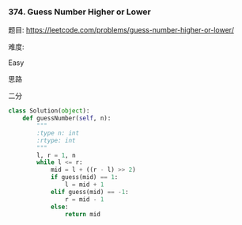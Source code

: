 ### 374. Guess Number Higher or Lower

题目:
<https://leetcode.com/problems/guess-number-higher-or-lower/>


难度:

Easy


思路

二分

```python
class Solution(object):
    def guessNumber(self, n):
        """
        :type n: int
        :rtype: int
        """
        l, r = 1, n
        while l <= r:
            mid = l + ((r - l) >> 2)
            if guess(mid) == 1:
                l = mid + 1
            elif guess(mid) == -1:
                r = mid - 1
            else:
                return mid
```


